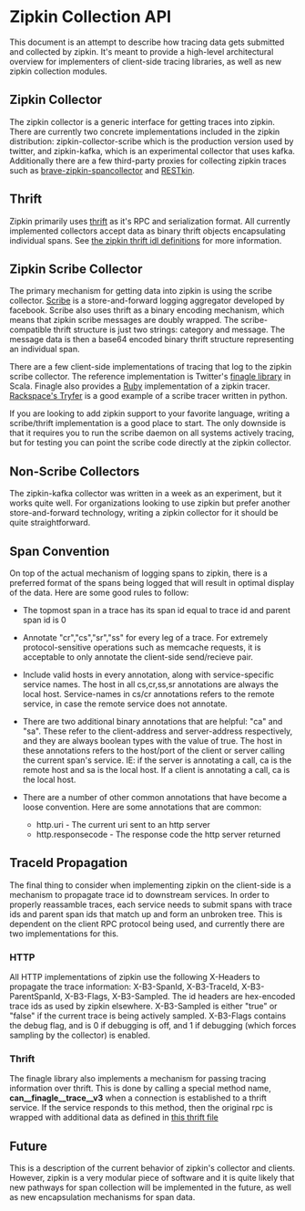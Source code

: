 # Zipkin Collection API
This document is an attempt to describe how tracing data gets
submitted and collected by zipkin.  It's meant to provide a high-level
architectural overview for implementers of client-side tracing
libraries, as well as new zipkin collection modules.

## Zipkin Collector
The zipkin collector is a generic interface for getting traces into
zipkin.  There are currently two concrete implementations included in
the zipkin distribution: zipkin-collector-scribe which is the
production version used by twitter, and zipkin-kafka, which is an
experimental collector that uses kafka.  Additionally there are a few
third-party proxies for collecting zipkin traces such as
[brave-zipkin-spancollector](https://github.com/kristofa/brave-zipkin-spancollector)
and [RESTkin](https://github.com/racker/restkin).

## Thrift
Zipkin primarily uses [thrift](http://thrift.apache.org) as it's RPC
and serialization format.  All currently implemented collectors accept
data as binary thrift objects encapsulating individual spans. See 
[the zipkin thrift idl definitions](https://github.com/twitter/zipkin/tree/master/zipkin-thrift/src/main/resources/thrift)
for more information.

## Zipkin Scribe Collector
The primary mechanism for getting data into zipkin is using the scribe
collector.  [Scribe](http://github.com/facebook/scribe) is a
store-and-forward logging aggregator developed by facebook.  Scribe
also uses thrift as a binary encoding mechanism, which means that
zipkin scribe messages are doubly wrapped.  The scribe-compatible
thrift structure is just two strings: category and message.  The
message data is then a base64 encoded binary thrift structure
representing an individual span.  

There are a few client-side implementations of tracing that log to the
zipkin scribe collector.  The reference implementation is Twitter's
[finagle library](https://github.com/twitter/finagle/tree/master/finagle-zipkin)
in Scala.  Finagle also provides a [Ruby](https://github.com/twitter/finagle/blob/master/finagle-thrift/src/main/ruby/lib/finagle-thrift/tracer.rb)
implementation of a zipkin tracer.  [Rackspace's Tryfer](https://github.com/racker/tryfer) 
is a good example of a scribe tracer written in python.

If you are looking to add zipkin support to your favorite language,
writing a scribe/thrift implementation is a good place to start.  The
only downside is that it requires you to run the scribe daemon on all
systems actively tracing, but for testing you can point the scribe
code directly at the zipkin collector.

## Non-Scribe Collectors
The zipkin-kafka collector was written in a week as an experiment, but
it works quite well.  For organizations looking to use zipkin but
prefer another store-and-forward technology, writing a zipkin
collector for it should be quite straightforward.

## Span Convention
On top of the actual mechanism of logging spans to zipkin, there is a
preferred format of the spans being logged that will result in optimal
display of the data.  Here are some good rules to follow:

* The topmost span in a trace has its span id equal to trace id and
  parent span id is 0

* Annotate "cr","cs","sr","ss" for every leg of a trace.  For
  extremely protocol-sensitive operations such as memcache requests,
  it is acceptable to only annotate the client-side send/recieve pair.

* Include valid hosts in every annotation, along with service-specific
  service names.  The host in all cs,cr,ss,sr annotations are always
  the local host.  Service-names in cs/cr annotations refers to the
  remote service, in case the remote service does not annotate.

* There are two additional binary annotations that are helpful: "ca" and
  "sa".  These refer to the client-address and server-address
  respectively, and they are always boolean types with the value of
  true.  The host in these annotations refers to the host/port of the
  client or server calling the current span's service.  IE: if the
  server is annotating a call, ca is the remote host and sa is the
  local host.  If a client is annotating a call, ca is the local host.

* There are a number of other common annotations that have become a
  loose convention.  Here are some annotations that are common:

  * http.uri - The current uri sent to an http server
  * http.responsecode - The response code the http server returned

## TraceId Propagation
The final thing to consider when implementing zipkin on the
client-side is a mechanism to propagate trace id to downstream
services.  In order to properly reassamble traces, each service needs
to submit spans with trace ids and parent span ids that match up and
form an unbroken tree.  This is dependent on the client RPC protocol
being used, and currently there are two implementations for this.

### HTTP
All HTTP implementations of zipkin use the following X-Headers to
propagate the trace information: X-B3-SpanId, X-B3-TraceId,
X-B3-ParentSpanId, X-B3-Flags, X-B3-Sampled.  The id headers are
hex-encoded trace ids as used by zipkin elsewhere.  X-B3-Sampled is
either "true" or "false" if the current trace is being actively
sampled.  X-B3-Flags contains the debug flag, and is 0 if debugging
is off, and 1 if debugging (which forces sampling by the collector) is
enabled.

### Thrift
The finagle library also implements a mechanism for passing tracing
information over thrift.  This is done by calling a special method
name, __can__finagle__trace__v3__ when a connection is established to
a thrift service.  If the service responds to this method, then the
original rpc is wrapped with additional data as defined in [this
thrift file](https://github.com/twitter/finagle/blob/master/finagle-thrift/src/main/thrift/tracing.thrift)

## Future
This is a description of the current behavior of zipkin's collector
and clients.  However, zipkin is a very modular piece of software and
it is quite likely that new pathways for span collection will be
implemented in the future, as well as new encapsulation mechanisms for
span data.